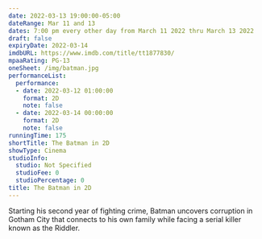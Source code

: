 ```yaml
---
date: 2022-03-13 19:00:00-05:00
dateRange: Mar 11 and 13
dates: 7:00 pm every other day from March 11 2022 thru March 13 2022
draft: false
expiryDate: 2022-03-14
imdbURL: https://www.imdb.com/title/tt1877830/
mpaaRating: PG-13
oneSheet: /img/batman.jpg
performanceList:
  performance:
  - date: 2022-03-12 01:00:00
    format: 2D
    note: false
  - date: 2022-03-14 00:00:00
    format: 2D
    note: false
runningTime: 175
shortTitle: The Batman in 2D
showType: Cinema
studioInfo:
  studio: Not Specified
  studioFee: 0
  studioPercentage: 0
title: The Batman in 2D
---
```


Starting his second year of fighting crime, Batman uncovers corruption in Gotham City that connects to his own family while facing a serial killer known as the Riddler.